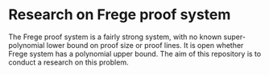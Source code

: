 # Research on Frege proof system

The Frege proof system is a fairly strong system, with no known super-polynomial lower bound on proof size or proof lines. It is open whether Frege system has a polynomial upper bound. The aim of this repository is to conduct a research on this problem.
